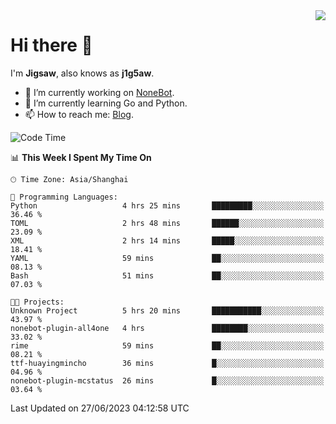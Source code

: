 <a href="#">
  <img align="right" src="https://github-readme-stats.vercel.app/api?username=j1g5awi&count_private=true&show_icons=true&title_color=80070B&text_color=B3B3B3&bg_color=212121&icon_color=80070B" />
</a>

# Hi there 👋

I'm **Jigsaw**, also knows as **j1g5aw**.

- 🔭 I’m currently working on [NoneBot](https://github.com/nonebot).
- 🌱 I’m currently learning Go and Python.
- 📫 How to reach me: [Blog](https://blog.maddestroyer.xyz/).

<!--START_SECTION:waka-->
![Code Time](http://img.shields.io/badge/Code%20Time-1%2C140%20hrs%2026%20mins-blue)

📊 **This Week I Spent My Time On** 

```text
🕑︎ Time Zone: Asia/Shanghai

💬 Programming Languages: 
Python                   4 hrs 25 mins       █████████░░░░░░░░░░░░░░░░   36.46 % 
TOML                     2 hrs 48 mins       ██████░░░░░░░░░░░░░░░░░░░   23.09 % 
XML                      2 hrs 14 mins       █████░░░░░░░░░░░░░░░░░░░░   18.41 % 
YAML                     59 mins             ██░░░░░░░░░░░░░░░░░░░░░░░   08.13 % 
Bash                     51 mins             ██░░░░░░░░░░░░░░░░░░░░░░░   07.03 % 

🐱‍💻 Projects: 
Unknown Project          5 hrs 20 mins       ███████████░░░░░░░░░░░░░░   43.97 % 
nonebot-plugin-all4one   4 hrs               ████████░░░░░░░░░░░░░░░░░   33.02 % 
rime                     59 mins             ██░░░░░░░░░░░░░░░░░░░░░░░   08.21 % 
ttf-huayingmincho        36 mins             █░░░░░░░░░░░░░░░░░░░░░░░░   04.96 % 
nonebot-plugin-mcstatus  26 mins             █░░░░░░░░░░░░░░░░░░░░░░░░   03.64 % 
```


 Last Updated on 27/06/2023 04:12:58 UTC
<!--END_SECTION:waka-->
